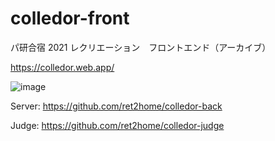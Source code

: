 # colledor-front

パ研合宿 2021 レクリエーション　フロントエンド（アーカイブ）

https://colledor.web.app/

![image](https://colledor.web.app/thumb.png)

Server: https://github.com/ret2home/colledor-back

Judge: https://github.com/ret2home/colledor-judge
